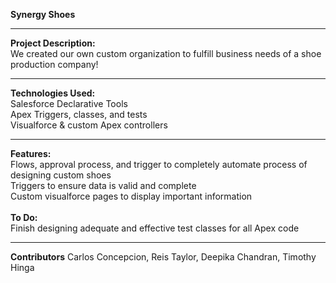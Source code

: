 <b>Synergy Shoes</b>
***
<b>Project Description:</b><br/>
We created our own custom organization to fulfill business needs of a shoe production company!
***
<b>Technologies Used:</b><br/>
Salesforce Declarative Tools<br/>
Apex Triggers, classes, and tests<br/>
Visualforce & custom Apex controllers<br/>
***
<b>Features: </b><br/>
Flows, approval process, and trigger to completely automate process of designing custom shoes <br/>
Triggers to ensure data is valid and complete<br/>
Custom visualforce pages to display important information<br/>
<br/>
<b>To Do:</b><br/>
Finish designing adequate and effective test classes for all Apex code<br/>
***
<b>Contributors</b>
Carlos Concepcion, Reis Taylor, Deepika Chandran, Timothy Hinga

